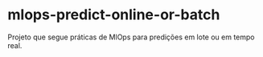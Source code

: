 # mlops-predict-online-or-batch
Projeto que segue práticas de MlOps para predições em lote ou em tempo real.
